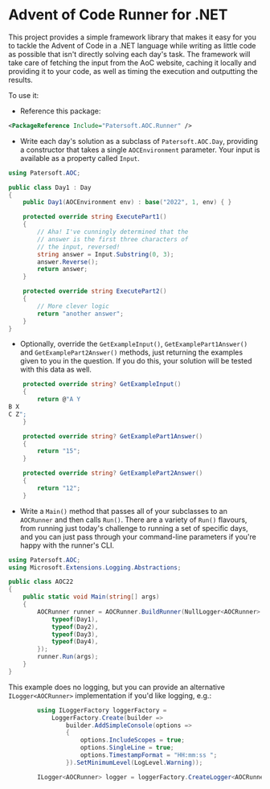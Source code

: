 # Advent of Code Runner for .NET

This project provides a simple framework library that makes it easy for you to tackle the Advent of Code in a .NET language while writing as little code as possible that isn't directly solving each day's task. The framework will take care of fetching the input from the AoC website, caching it locally and providing it to your code, as well as timing the execution and outputting the results.

To use it:

* Reference this package:

```xml
<PackageReference Include="Patersoft.AOC.Runner" />
```

* Write each day's solution as a subclass of `Patersoft.AOC.Day`, providing a constructor that takes a single `AOCEnvironment` parameter. Your input is available as a property called `Input`.

```C#
using Patersoft.AOC;

public class Day1 : Day
{
    public Day1(AOCEnvironment env) : base("2022", 1, env) { }

    protected override string ExecutePart1()
    {
        // Aha! I've cunningly determined that the
        // answer is the first three characters of
        // the input, reversed!
        string answer = Input.Substring(0, 3);
        answer.Reverse();
        return answer;
    }

    protected override string ExecutePart2()
    {
        // More clever logic
        return "another answer";
    }
}
```

* Optionally, override the `GetExampleInput()`, `GetExamplePart1Answer()` and `GetExamplePart2Answer()` methods, just returning the examples given to you in the question. If you do this, your solution will be tested with this data as well.

```C#
    protected override string? GetExampleInput()
    {
        return @"A Y
B X
C Z";
    }

    protected override string? GetExamplePart1Answer()
    {
        return "15";
    }

    protected override string? GetExamplePart2Answer()
    {
        return "12";
    }
```

* Write a `Main()` method that passes all of your subclasses to an `AOCRunner` and then calls `Run()`. There are a variety of `Run()` flavours, from running just today's challenge to running a set of specific days, and you can just pass through your command-line parameters if you're happy with the runner's CLI.

```C#
using Patersoft.AOC;
using Microsoft.Extensions.Logging.Abstractions;

public class AOC22
{
    public static void Main(string[] args)
    {
        AOCRunner runner = AOCRunner.BuildRunner(NullLogger<AOCRunner>.Instance, new System.Type[] {
            typeof(Day1),
            typeof(Day2),
            typeof(Day3),
            typeof(Day4),
        });
        runner.Run(args);
    }
}
```

This example does no logging, but you can provide an alternative `ILogger<AOCRunner>` implementation if you'd like logging, e.g.:

```C#
        using ILoggerFactory loggerFactory =
            LoggerFactory.Create(builder =>
                builder.AddSimpleConsole(options =>
                {
                    options.IncludeScopes = true;
                    options.SingleLine = true;
                    options.TimestampFormat = "HH:mm:ss ";
                }).SetMinimumLevel(LogLevel.Warning));

        ILogger<AOCRunner> logger = loggerFactory.CreateLogger<AOCRunner>();
```
